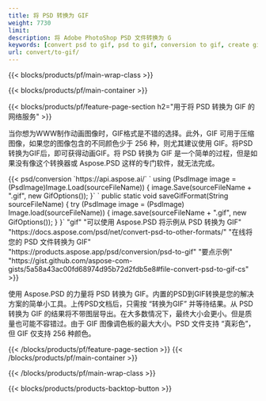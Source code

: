 ```yaml
---
title: 将 PSD 转换为 GIF
weight: 7730
limit: 
description: 将 Adobe PhotoShop PSD 文件转换为 G
keywords: [convert psd to gif, psd to gif, conversion to gif, create gif from psd, print psd as gif]
url: convert/to-gif/
---
```


{{< blocks/products/pf/main-wrap-class >}}

{{< blocks/products/pf/main-container >}}

{{< blocks/products/pf/feature-page-section h2="用于将 PSD 转换为 GIF 的网络服务" >}}
<p>当你想为WWW制作动画图像时，GIF格式是不错的选择。此外，GIF 可用于压缩图像，如果您的图像包含的不同颜色少于 256 种，则尤其建议使用 GIF。将PSD转换为GIF后，即可获得动画GIF。将 PSD 转换为 GIF 是一个简单的过程，但是如果没有像这个转换器或 Aspose.PSD 这样的专门软件，就无法完成。</p>
{{< psd/conversion `https://api.aspose.ai/` 
`    using (PsdImage image = (PsdImage)Image.Load(sourceFileName))
    {
        image.Save(sourceFileName + ".gif",  new GifOptions());
    }` 
	`    public static void saveGifFormat(String sourceFileName) {
        try (PsdImage image = (PsdImage) Image.load(sourceFileName)) {
            image.save(sourceFileName + ".gif", new GifOptions());
        }
    }` 
"gif" 
"可以使用 Aspose.PSD 将示例从 PSD 转换为 GIF"  "https://docs.aspose.com/psd/net/convert-psd-to-other-formats/" 
"在线将您的 PSD 文件转换为 GIF" "https://products.aspose.app/psd/conversion/psd-to-gif" 
"要点示例" "https://gist.github.com/aspose-com-gists/5a58a43ac00fd68974d95b72d2fdb5e8#file-convert-psd-to-gif-cs" >}}
<p>使用 Aspose.PSD 的力量将 PSD 转换为 GIF。内置的PSD到GIF转换是您的解决方案的简单小工具。上传PSD文档后，只需按 “转换为GIF” 并等待结果。从 PSD 转换为 GIF 的结果将不带图层导出。在大多数情况下，最终大小会更小。但是质量也可能不容错过。由于 GIF 图像调色板的最大大小。PSD 文件支持 “真彩色”，但 GIF 仅支持 256 种颜色。 </p>
{{< /blocks/products/pf/feature-page-section >}}
{{< /blocks/products/pf/main-container >}}


{{< /blocks/products/pf/main-wrap-class >}}

{{< blocks/products/products-backtop-button >}}

